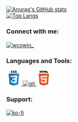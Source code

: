 [![Anurag's GitHub stats](https://github-readme-stats.vercel.app/api?username=Wcowin)](https://github.com/anuraghazra/github-readme-stats)  
[![Top Langs](https://github-readme-stats.vercel.app/api/top-langs/?username=Wcowin)](https://github.com/anuraghazra/github-readme-stats)

<h3 align="left">Connect with me:</h3>
<p align="left">
<a href="https://twitter.com/wcowin_" target="blank"><img align="center" src="https://raw.githubusercontent.com/rahuldkjain/github-profile-readme-generator/master/src/images/icons/Social/twitter.svg" alt="wcowin_" height="30" width="40" /></a>
</p>

<h3 align="left">Languages and Tools:</h3>
<p align="left"> <a href="https://www.w3schools.com/css/" target="_blank" rel="noreferrer"> <img src="https://raw.githubusercontent.com/devicons/devicon/master/icons/css3/css3-original-wordmark.svg" alt="css3" width="40" height="40"/> </a> <a href="https://git-scm.com/" target="_blank" rel="noreferrer"> <img src="https://www.vectorlogo.zone/logos/git-scm/git-scm-icon.svg" alt="git" width="40" height="40"/> </a> <a href="https://www.w3.org/html/" target="_blank" rel="noreferrer"> <img src="https://raw.githubusercontent.com/devicons/devicon/master/icons/html5/html5-original-wordmark.svg" alt="html5" width="40" height="40"/> </a> </p>

<h3 align="left">Support:</h3>
<!-- <p><a href="https://ko-fi.com/Wcowin"> <img align="left" src="https://cdn.ko-fi.com/cdn/kofi3.png?v=3" height="50" width="210" alt="Wcowin" /></a></p><br><br> -->

[![ko-fi](https://ko-fi.com/img/githubbutton_sm.svg)](https://ko-fi.com/U6U5HAO6B)
<!---
Wcowin/Wcowin is a ✨ special ✨ repository because its `README.md` (this file) appears on your GitHub profile.
You can click the Preview link to take a look at your changes.
--->

